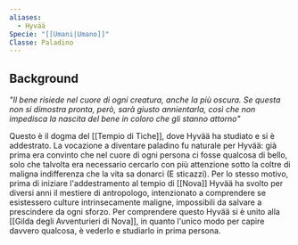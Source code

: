 ```yaml
---
aliases:
  - Hyvää
Specie: "[[Umani|Umano]]"
Classe: Paladino
---
```

## Background

*"Il bene risiede nel cuore di ogni creatura, anche la più oscura. Se questa non si dimostra pronta, però, sarà giusto annientarla, così che non impedisca la nascita del bene in coloro che gli stanno attorno"*

Questo è il dogma del [[Tempio di Tiche]], dove Hyvää ha studiato e si è addestrato. 
La vocazione a diventare paladino fu naturale per Hyvää: già prima era convinto che nel cuore di ogni persona ci fosse qualcosa di bello, solo che talvolta era necessario cercarlo con più attenzione sotto la coltre di maligna indifferenza che la vita sa donarci (E sticazzi).
Per lo stesso motivo, prima di iniziare l'addestramento al tempio di [[Nova]] Hyvää ha svolto per diversi anni il mestiere di antropologo, intenzionato a comprendere se esistessero culture intrinsecamente maligne, impossibili da salvare a prescindere da ogni sforzo.
Per comprendere questo Hyvää si è unito alla [[Gilda degli Avventurieri di Nova]], in quanto l'unico modo per capire davvero qualcosa, è vederlo e studiarlo in prima persona.
